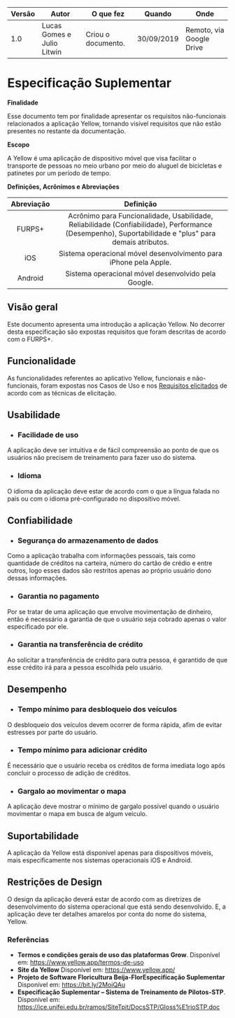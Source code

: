 |Versão| Autor | O que fez |  Quando | Onde |
|------|------| --------  |-------- | -----|
|1.0| Lucas Gomes e Julio Litwin | Criou o documento. |30/09/2019| Remoto, via Google Drive|

# Especificação Suplementar

**Finalidade**

Esse documento tem por finalidade apresentar os requisitos não-funcionais relacionados a aplicação Yellow, tornando visível requisitos que não estão presentes no restante da documentação.

**Escopo**

A Yellow é uma aplicação de dispositivo móvel que visa facilitar o transporte de pessoas no meio urbano por meio do aluguel de bicicletas e patinetes por um período de tempo.


**Definições, Acrônimos e Abreviações**

| Abreviação | Definição |
|:----:|:------:|
| FURPS+ | Acrônimo para Funcionalidade, Usabilidade, Reliabilidade (Confiabilidade), Performance (Desempenho), Suportabilidade e "plus" para demais atributos. |
| iOS | Sistema operacional móvel desenvolvimento para iPhone pela Apple. |
| Android | Sistema operacional móvel desenvolvido pela Google. |



## Visão geral
Este documento apresenta uma introdução a aplicação Yellow. No decorrer desta especificação são expostas requisitos que foram descritas de acordo com o FURPS+.

## Funcionalidade

As funcionalidades referentes ao aplicativo Yellow, funcionais e não-funcionais, foram expostas nos Casos de Uso e nos [Requisitos elicitados](https://github.com/Requisitos-de-Software/2019.2-Yellow/blob/master/docs/elicitacao/requisitos/requisitos_elicitados.md) de acordo com as técnicas de elicitação.

## Usabilidade

- ### **Facilidade de uso**
A aplicação deve ser intuitiva e de fácil compreensão ao ponto de que os usuários não precisem de treinamento para fazer uso do sistema.

- ### **Idioma**
O idioma da aplicação deve estar de acordo com o que a língua falada no país ou com o idioma pré-configurado no dispositivo móvel.

## Confiabilidade

- ### **Segurança do armazenamento de dados**
Como a aplicação trabalha com informações pessoais, tais como quantidade de créditos na carteira, número do cartão de crédio e entre outros, logo esses dados são restritos apenas ao próprio usuário dono dessas informações.

- ### **Garantia no pagamento**
Por se tratar de uma aplicação que envolve movimentação de dinheiro, então é necessário a garantia de que o usuário seja cobrado apenas o valor especificado por ele.

- ### **Garantia na transferência de crédito**
Ao solicitar a transferência de crédito para outra pessoa, é garantido de que esse crédito irá para a pessoa escolhida pelo usuário.

## Desempenho

- ### **Tempo mínimo para desbloqueio dos veículos**
O desbloqueio dos veículos devem ocorrer de forma rápida, afim de evitar estresses por parte do usuário.

- ### **Tempo mínimo para adicionar crédito**
É necessário que o usuário receba os créditos de forma imediata logo após concluir o processo de adição de créditos.

- ### **Gargalo ao movimentar o mapa**
A aplicação deve mostrar o mínimo de gargalo possível quando o usuário movimentar o mapa em busca de algum veículo.

## Suportabilidade

A aplicação da Yellow está disponível apenas para dispositivos móveis, mais especificamente nos sistemas operacionais iOS e Android.

## Restrições de Design

O design da aplicação deverá estar de acordo com as diretrizes de desenvolvimento do sistema operacional que está sendo desenvolvido. E, a aplicação deve ter detalhes amarelos por conta do nome do sistema, Yellow.


### Referências
- **Termos e condições gerais de uso das plataformas Grow**. Disponível em: https://www.yellow.app/termos-de-uso
- **Site da Yellow** Disponível em: https://www.yellow.app/
- **Projeto de Software Floricultura Beija-FlorEspecificação Suplementar** Disponível em: https://bit.ly/2MoiQAu
- **Especificação Suplementar – Sistema de Treinamento de Pilotos-STP**. Disponível em: https://ice.unifei.edu.br/ramos/SiteTpit/DocsSTP/Gloss%E1rioSTP.doc
